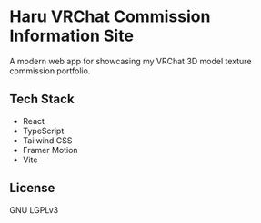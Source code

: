 # Haru VRChat Commission Information Site

A modern web app for showcasing my VRChat 3D model texture commission portfolio.

## Tech Stack

- React
- TypeScript
- Tailwind CSS
- Framer Motion
- Vite

## License

GNU LGPLv3
